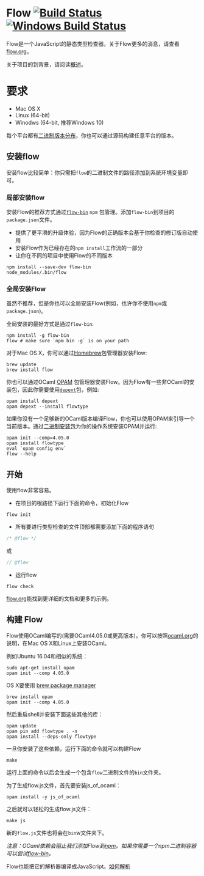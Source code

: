 # Flow [![Build Status](https://circleci.com/gh/facebook/flow/tree/master.svg?style=shield)](https://circleci.com/gh/facebook/flow/tree/master) [![Windows Build Status](https://ci.appveyor.com/api/projects/status/thyvx6i5nixtoocm/branch/master?svg=true)](https://ci.appveyor.com/project/Facebook/flow/branch/master)

Flow是一个JavaScript的静态类型检查器。关于Flow更多的消息，请查看[flow.org](https://flow.org/)。

关于项目的到背景，请阅读[概述](https://flow.org/en/docs/lang/)。

# 要求
* Mac OS X
* Linux (64-bit)
* Winodws (64-bit, 推荐Windows 10)

每个平台都有[二进制版本分布](https://github.com/facebook/flow/releases)，你也可以通过源码构建任意平台的版本。

## 安装flow

安装flow比较简单：你只需把`flow`的二进制文件的路径添加到系统环境变量即可。

### 局部安装flow

安装Flow的推荐方式通过[`flow-bin`](https://www.npmjs.com/package/flow-bin) `npm` 包管理。添加`flow-bin`到项目的`package.json`文件。

- 提供了更平滑的升级体验，因为Flow的正确版本会基于你检查的修订版自动使用
- 安装Flow作为已经存在的`npm install`工作流的一部分
- 让你在不同的项目中使用Flow的不同版本

```
npm install --save-dev flow-bin
node_modules/.bin/flow
```

### 全局安装Flow

虽然不推荐，但是你也可以全局安装Flow(例如，也许你不使用`npm`或`package.json`)。

全局安装的最好方式是通过`flow-bin`:

```
npm install -g flow-bin
flow # make sure `npm bin -g` is on your path
```
对于Mac OS X，你可以通过[Homebrew](http://brew.sh/)包管理器安装Flow:

```
brew update
brew install flow
```
你也可以通过OCaml [OPAM](https://opam.ocaml.org) 包管理器安装Flow。因为Flow有一些非OCaml的安装包，因此你需要使用[`depext`](https://opam.ocaml.org/doc/FAQ.html#Somepackagefailduringcompilationcomplainingaboutmissingdependenciesquotm4quotquotlibgtkquotetc)包，例如:

```
opam install depext
opam depext --install flowtype
```
如果你没有一个足够新的OCaml版本编译Flow，你也可以使用OPAM来引导一个当前版本。通过[二进制安装包](http://opam.ocaml.org/doc/Install.html#InstallOPAMin2minutes)为你的操作系统安装OPAM并运行:

```
opam init --comp=4.05.0
opam install flowtype
eval `opam config env`
flow --help
```

## 开始

使用flow非常容易。

- 在项目的根路径下运行下面的命令，初始化Flow
```
flow init
```

- 所有要进行类型检查的文件顶部都需要添加下面的程序语句
``` javascript
/* @flow */
```
或
``` javascript
// @flow
```

- 运行flow
```
flow check
```

 [flow.org](https://flow.org/)能找到更详细的文档和更多的示例。

## 构建 Flow

Flow使用OCaml编写的(需要OCaml4.05.0或更高版本)。你可以按照[ocaml.org](https://ocaml.org/docs/install.html)的说明，在Mac OS X和Linux上安装OCaml。

例如Ubuntu 16.04和相似的系统：

```
sudo apt-get install opam
opam init --comp 4.05.0
```

OS X要使用 [brew package manager](http://brew.sh/)

```
brew install opam
opam init --comp 4.05.0
```
然后重启shell并安装下面这些其他的库：

```
opam update
opam pin add flowtype . -n
opam install --deps-only flowtype
```

一旦你安装了这些依赖，运行下面的命令就可以构建Flow

```
make
```

运行上面的命令以后会生成一个包含`flow`二进制文件的`bin`文件夹。

为了生成flow.js文件，首先要安装js_of_ocaml：

```
opam install -y js_of_ocaml
```

之后就可以轻松的生成flow.js文件：

```
make js
```

新的`flow.js`文件也将会在`bin`w文件夹下。

*注意：OCaml依赖会阻止我们添加Flow到[npm](http://npmjs.org)。如果你需要一个npm二进制容器可以尝试[flow-bin](https://www.npmjs.org/package/flow-bin)。*

Flow也能把它的解析器编译成JavaScript。[如何解析](https://github.com/facebook/flow/blob/master/src/parser/README.md)